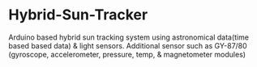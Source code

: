 # Hybrid-Sun-Tracker
Arduino based hybrid sun tracking system using astronomical data(time based based data)  &amp; light sensors. Additional sensor such as GY-87/80 (gyroscope, accelerometer, pressure, temp, &amp; magnetometer modules) 
